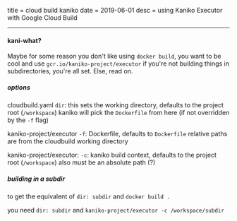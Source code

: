 title = cloud build kaniko
date = 2019-06-01
desc = using Kaniko Executor with Google Cloud Build

---

#### kani-what?

Maybe for some reason you don't like using `docker build`,
you want to be cool and use `gcr.io/kaniko-project/executor`
if you're not building things in subdirectories,
you're all set.
Else, read on.

##### _options_

cloudbuild.yaml `dir`: this sets the working directory,
defaults to the project root (`/workspace`)
kaniko will pick the `Dockerfile` from here
(if not overridden by the `-f` flag)

kaniko-project/executor `-f`: Dockerfile,
defaults to `Dockerfile`
relative paths are from the cloudbuild working directory

kaniko-project/executor: `-c`: kaniko build context,
defaults to the project root (`/workspace`)
also must be an absolute path (?)

##### building in a subdir

to get the equivalent of `dir: subdir` and `docker build .`

you need `dir: subdir` and `kaniko-project/executor -c /workspace/subdir`
